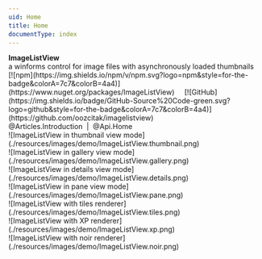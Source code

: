 ```yaml
---
uid: Home
title: Home
documentType: index
---
```

<div id="hero">
  <div class="header">
    <div class="title">
      <strong>ImageListView</strong>
    </div>
    <div class="info">a winforms control for image files with asynchronously loaded thumbnails</div>
    <div class="buttons">
      [![npm](https://img.shields.io/npm/v/npm.svg?logo=npm&style=for-the-badge&colorA=7c7&colorB=4a4)](https://www.nuget.org/packages/ImageListView)
      &nbsp;&nbsp;&nbsp;
      [![GitHub](https://img.shields.io/badge/GitHub-Source%20Code-green.svg?logo=github&style=for-the-badge&colorA=7c7&colorB=4a4)](https://github.com/oozcitak/imagelistview)
    </div>
    <div class="doclinks">
      @Articles.Introduction
      <span>&nbsp;|&nbsp;</span>
      @Api.Home
    </div>
  </div>
  <div class="content">
    <div class="demo-images">
      <div>![ImageListView in thumbnail view mode](./resources/images/demo/ImageListView.thumbnail.png)</div>
      <div>![ImageListView in gallery view mode](./resources/images/demo/ImageListView.gallery.png)</div>
      <div>![ImageListView in details view mode](./resources/images/demo/ImageListView.details.png)</div>
      <div>![ImageListView in pane view mode](./resources/images/demo/ImageListView.pane.png)</div>
      <div>![ImageListView with tiles renderer](./resources/images/demo/ImageListView.tiles.png)</div>
      <div>![ImageListView with XP renderer](./resources/images/demo/ImageListView.xp.png)</div>
      <div>![ImageListView with noir renderer](./resources/images/demo/ImageListView.noir.png)</div>
    </div>
    <div class="demo-images-caption"></div>
  </div>
</div>
